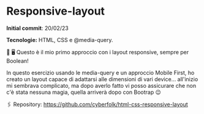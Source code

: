 # Responsive-layout

**Initial commit**: 20/02/23

**Tecnologie:** HTML, CSS e @media-query.

📱 🖥️ Questo è il mio primo approccio con i layout responsive, sempre per Boolean!

In questo esercizio usando le media-query e un approccio Mobile First, ho creato un layout capace di adattarsi alle dimensioni di vari device... all'inizio mi sembrava complicato, ma dopo averlo fatto vi posso assicurare che non c'è stata nessuna magia, quella arriverà dopo con Bootrap 😉

🖇️ Repository:
https://github.com/cyberfolk/html-css-responsive-layout
